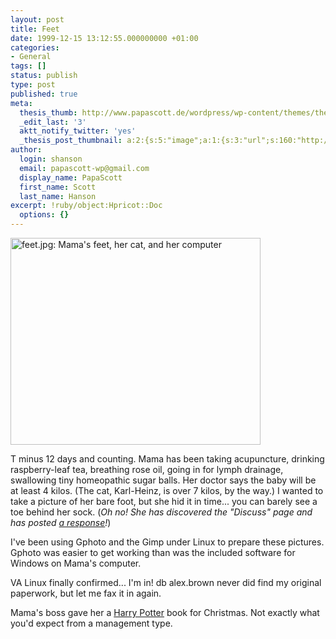 ```yaml
---
layout: post
title: Feet
date: 1999-12-15 13:12:55.000000000 +01:00
categories:
- General
tags: []
status: publish
type: post
published: true
meta:
  thesis_thumb: http://www.papascott.de/wordpress/wp-content/themes/thesis_151/lib/scripts/thumb.php?w=100&h=100&zc=1&q=100&src=http://www.papascott.de/images/mausnews/feet.jpg
  _edit_last: '3'
  aktt_notify_twitter: 'yes'
  _thesis_post_thumbnail: a:2:{s:5:"image";a:1:{s:3:"url";s:160:"http://www.papascott.de/wordpress/wp-content/themes/thesis_151/lib/scripts/thumb.php?w=100&h=100&zc=1&q=100&src=http://www.papascott.de/images/mausnews/feet.jpg";}s:5:"frame";a:1:{s:2:"on";s:1:"1";}}
author:
  login: shanson
  email: papascott-wp@gmail.com
  display_name: PapaScott
  first_name: Scott
  last_name: Hanson
excerpt: !ruby/object:Hpricot::Doc
  options: {}
---
```

<p><img src="http://www.papascott.de/wordpress/wp-content/uploads/1999/12/feet.jpg" height="331" width="400" border="0" alt="feet.jpg: Mama's feet, her cat, and her computer" /></p>
<p>T minus 12 days and counting. Mama has been taking acupuncture, drinking raspberry-leaf tea, breathing rose oil, going in for lymph drainage, swallowing tiny homeopathic sugar balls. Her doctor says the baby will be at least 4 kilos. (The cat, Karl-Heinz, is over 7 kilos, by the way.) I wanted to take a picture of her bare foot, but she hid it in time... you can barely see a toe behind her sock. (<i>Oh no! She has discovered the "Discuss" page and has posted <a href="http://shanson.editthispage.com/discuss/msgReader$22">a response</a>!</i>)</p>
<p>I've been using Gphoto and the Gimp under Linux to prepare these pictures. Gphoto was easier to get working than was the included software for Windows on Mama's computer.</p>
<p>VA Linux finally confirmed... I'm in! db alex.brown never did find my original paperwork, but let me fax it in again.</p>
<p>Mama's boss gave her a <a href="http://www.amazon.com/exec/obidos/ASIN/0590353403/mausnewsletter05">Harry Potter</a> book for Christmas. Not exactly what you'd expect from a management type.</p>

